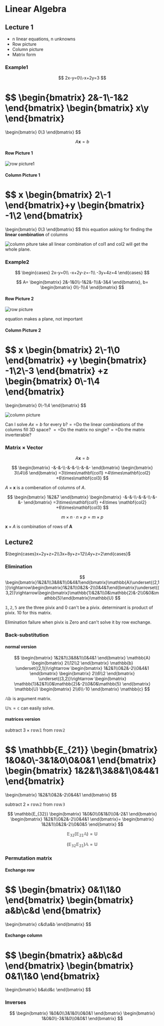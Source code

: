 # Linear Algebra

## Lecture 1

* n linear equations, n unknowns
* Row picture
* Column picture
* Matrix form

### Example1

$$
2x-y=0\\-x+2y=3
$$

$$
\begin{bmatrix}
    2&-1\\-1&2
\end{bmatrix}
\begin{bmatrix}
    x\\y
\end{bmatrix}
=
\begin{bmatrix}
    0\\3
\end{bmatrix}
$$

$$
A\mathbf{x}=b
$$

#### Row Picture 1

![row picture1](../image/row_picture-16324013669961.png)

#### Column Picture 1

$$
x
\begin{bmatrix}
    2\\-1
\end{bmatrix}+y
\begin{bmatrix}
    -1\\2
\end{bmatrix}
=
\begin{bmatrix}
    0\\3
\end{bmatrix}
$$
this equation asking for finding the **linear combination** of columns

![column piture](../image/geogebra-16324022690272.png)
take all linear combination of col1 and col2 will get the whole plane.

### Example2

$$
\begin{cases}
    2x-y=0\\
    -x+2y-z=-1\\
    -3y+4z=4
\end{cases}
$$

$$
A=
\begin{bmatrix}
    2&-1&0\\-1&2&-1\\&-3&4
\end{bmatrix},
b=
\begin{bmatrix}
    0\\-1\\4
\end{bmatrix}
$$

#### Row Picture 2

![row picture](../image/geogebra-16324030816973.png)

equation makes a plane, not important

#### Column Picture 2

$$
x
\begin{bmatrix}
    2\\-1\\0
\end{bmatrix}
+y
\begin{bmatrix}
    -1\\2\\-3
\end{bmatrix}
+z
\begin{bmatrix}
    0\\-1\\4
\end{bmatrix}
=
\begin{bmatrix}
    0\\-1\\4
\end{bmatrix}
$$

![column picture](../image/geogebra-16324034826314.png)

Can I solve $Ax=b$ for every b?$==$Do the linear combinations of the columns fill 3D space? $==$Do the matrix no single?$==$Do the matrix inverterable?

### Matrix $\times$ Vector

$$A\mathbf{x}=b$$

$$
\begin{bmatrix}
-&-&-\\-&-&-\\-&-&-
\end{bmatrix}
\begin{bmatrix}
3\\4\\6
\end{bmatrix}
=3\times\mathbf{col1}
+4\times\mathbf{col2}
+6\times\mathbf{col3}
$$

$A\times \mathbf{x}$  is a combenation of columns of $A$.

$$
\begin{bmatrix}
    1&2&7
\end{bmatrix}
\begin{bmatrix}
    -&-&-\\-&-&-\\-&-&-
\end{bmatrix}
=3\times\mathbf{col1}
+4\times \mathbf{col2}
+6\times\mathbf{col3}
$$

$$
m\times n\cdot n\times p = m\times p
$$

$\mathbf{x}\times A$ is combination of rows of $\mathbf{A}$

## Lecture2

$\begin{cases}x+2y+z=2\\3x+8y+z=12\\4y+z=2\end{cases}$

### Elimination

$$
\begin{bmatrix}1&2&1\\3&8&1\\0&4&1\end{bmatrix}\mathbb{A}\underset{(2,1)}\rightarrow\begin{bmatrix}1&2&1\\0&2&-2\\0&4&1\end{bmatrix}\underset{(3,2)}\rightarrow\begin{bmatrix}\mathbb{1}&2&1\\0&\mathbb{2}&-2\\0&0&\mathbb{5}\end{bmatrix}\mathbb{U}
$$

$\mathbb{1,2,5}$ are the three pivix and 0 can't be a pivix.
determinant is  product of pivix. 10 for this matrix.

Elimination failure when pivix is Zero and can't solve it by row exchange.

### Back-substitution

#### normal version

$$
\begin{bmatrix}
    1&2&1\\3&8&1\\0&4&1
\end{bmatrix}
\mathbb{A}
\begin{bmatrix}
    2\\12\\2
\end{bmatrix}
\mathbb{b}
\underset{(2,1)}\rightarrow
\begin{bmatrix}
    1&2&1\\0&2&-2\\0&4&1
\end{bmatrix}
\begin{bmatrix}
    2\\6\\2
\end{bmatrix}
\underset{(3,2)}\rightarrow
\begin{bmatrix}
    \mathbb{1}&2&1\\0&\mathbb{2}&-2\\0&0&\mathbb{5}
\end{bmatrix}
\mathbb{U}
\begin{bmatrix}
    2\\6\\-10
\end{bmatrix}
\mathbb{c}
$$

$\mathbb{Ab}$ is argument matrix.

$\mathbb{Ux=c}$ can easily solve.

#### matrices version

subtract $3\times\mathbb{row1}$ from $\mathbb{row2}$

$$
\mathbb{E_{21}}
\begin{bmatrix}
    1&0&0\\-3&1&0\\0&0&1
\end{bmatrix}
\begin{bmatrix}
    1&2&1\\3&8&1\\0&4&1
\end{bmatrix}
=
\begin{bmatrix}
    1&2&1\\0&2&-2\\0&4&1
\end{bmatrix}
$$

subtract $2\times\mathbb{row2}$ from $\mathbb{row3}$

$$
\mathbb{E_{32}}
\begin{bmatrix}
    1&0&0\\0&1&0\\0&-2&1
\end{bmatrix}
\begin{bmatrix}
    1&2&1\\0&2&-2\\0&4&1
\end{bmatrix}=
\begin{bmatrix}
    1&2&1\\0&2&-2\\0&0&5
\end{bmatrix}
$$

$$
\mathbb{E_{32}(E_{21}A)=U}
$$

$$
\mathbb{(E_{32}E_{21})A=U}
$$

### Permutation matrix

#### Exchange row

$$
\begin{bmatrix}
    0&1\\1&0
\end{bmatrix}
\begin{bmatrix}
    a&b\\c&d
\end{bmatrix}
=
\begin{bmatrix}
    c&d\\a&b
\end{bmatrix}
$$

#### Exchange column

$$
\begin{bmatrix}
    a&b\\c&d
\end{bmatrix}
\begin{bmatrix}
    0&1\\1&0
\end{bmatrix}
=
\begin{bmatrix}
    b&a\\d&c
\end{bmatrix}
$$

### Inverses

$$
\begin{bmatrix}
    1&0&0\\3&1&0\\0&0&1
\end{bmatrix}
\begin{bmatrix}
    1&0&0\\-3&1&0\\0&0&1
\end{bmatrix}
$$
